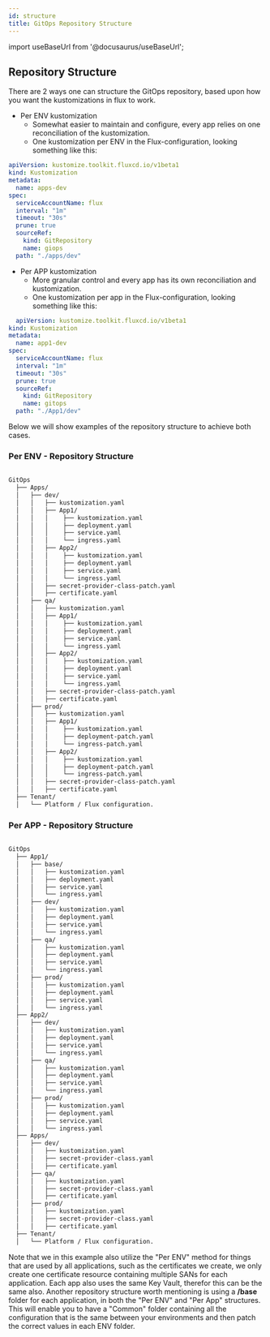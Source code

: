 ```yaml
---
id: structure
title: GitOps Repository Structure
---
```


import useBaseUrl from '@docusaurus/useBaseUrl';

## Repository Structure

There are 2 ways one can structure the GitOps repository, based upon how you want the kustomizations in flux to work.

- Per ENV kustomization
  - Somewhat easier to maintain and configure, every app relies on one reconciliation of the kustomization.
  - One kustomization per ENV in the Flux-configuration, looking something like this:

```yaml
apiVersion: kustomize.toolkit.fluxcd.io/v1beta1
kind: Kustomization
metadata:
  name: apps-dev
spec:
  serviceAccountName: flux
  interval: "1m"
  timeout: "30s"
  prune: true
  sourceRef:
    kind: GitRepository
    name: giops
  path: "./apps/dev"

```

- Per APP kustomization
  - More granular control and every app has its own reconciliation and kustomization.
  - One kustomization per app in the Flux-configuration, looking something like this:

```yaml
  apiVersion: kustomize.toolkit.fluxcd.io/v1beta1
kind: Kustomization
metadata:
  name: app1-dev
spec:
  serviceAccountName: flux
  interval: "1m"
  timeout: "30s"
  prune: true
  sourceRef:
    kind: GitRepository
    name: gitops
  path: "./App1/dev"
```

Below we will show examples of the repository structure to achieve both cases.

### Per ENV - Repository Structure

```bash

GitOps
  ├── Apps/
  │   ├── dev/
  │   │   ├── kustomization.yaml
  │   │   ├── App1/
  │   │   │    ├── kustomization.yaml
  │   │   │    ├── deployment.yaml
  │   │   │    ├── service.yaml
  │   │   │    └── ingress.yaml
  │   │   ├── App2/
  │   │   │    ├── kustomization.yaml
  │   │   │    ├── deployment.yaml
  │   │   │    ├── service.yaml
  │   │   │    └── ingress.yaml
  │   │   ├── secret-provider-class-patch.yaml
  │   │   ├── certificate.yaml
  │   ├── qa/
  │   │   ├── kustomization.yaml
  │   │   ├── App1/
  │   │   │    ├── kustomization.yaml
  │   │   │    ├── deployment.yaml
  │   │   │    ├── service.yaml
  │   │   │    └── ingress.yaml
  │   │   ├── App2/
  │   │   │    ├── kustomization.yaml
  │   │   │    ├── deployment.yaml
  │   │   │    ├── service.yaml
  │   │   │    └── ingress.yaml
  │   │   ├── secret-provider-class-patch.yaml
  │   │   ├── certificate.yaml
  │   ├── prod/
  │   │   ├── kustomization.yaml
  │   │   ├── App1/
  │   │   │    ├── kustomization.yaml
  │   │   │    ├── deployment-patch.yaml
  │   │   │    └── ingress-patch.yaml
  │   │   ├── App2/
  │   │   │    ├── kustomization.yaml
  │   │   │    ├── deployment-patch.yaml
  │   │   │    └── ingress-patch.yaml
  │   │   ├── secret-provider-class-patch.yaml
  │   │   ├── certificate.yaml
  ├── Tenant/
  │   └── Platform / Flux configuration.
```

### Per APP - Repository Structure

```bash

GitOps
  ├── App1/
  │   ├── base/
  │   │   ├── kustomization.yaml
  │   │   ├── deployment.yaml
  │   │   ├── service.yaml
  │   │   └── ingress.yaml
  │   ├── dev/
  │   │   ├── kustomization.yaml
  │   │   ├── deployment.yaml
  │   │   ├── service.yaml
  │   │   └── ingress.yaml
  │   ├── qa/
  │   │   ├── kustomization.yaml
  │   │   ├── deployment.yaml
  │   │   ├── service.yaml
  │   │   └── ingress.yaml
  │   ├── prod/
  │   │   ├── kustomization.yaml
  │   │   ├── deployment.yaml
  │   │   ├── service.yaml
  │   │   └── ingress.yaml
  ├── App2/
  │   ├── dev/
  │   │   ├── kustomization.yaml
  │   │   ├── deployment.yaml
  │   │   ├── service.yaml
  │   │   └── ingress.yaml
  │   ├── qa/
  │   │   ├── kustomization.yaml
  │   │   ├── deployment.yaml
  │   │   ├── service.yaml
  │   │   └── ingress.yaml
  │   ├── prod/
  │   │   ├── kustomization.yaml
  │   │   ├── deployment.yaml
  │   │   ├── service.yaml
  │   │   └── ingress.yaml
  ├── Apps/
  │   ├── dev/
  │   │   ├── kustomization.yaml
  │   │   ├── secret-provider-class.yaml
  │   │   ├── certificate.yaml
  │   ├── qa/
  │   │   ├── kustomization.yaml
  │   │   ├── secret-provider-class.yaml
  │   │   ├── certificate.yaml
  │   ├── prod/
  │   │   ├── kustomization.yaml
  │   │   ├── secret-provider-class.yaml
  │   │   ├── certificate.yaml
  ├── Tenant/
  │   └── Platform / Flux configuration.
```

Note that we in this example also utilize the "Per ENV" method for things that are used by all applications, such as the certificates we create, we only create one certificate resource containing multiple SANs for each application. Each app also uses the same Key Vault, therefor this can be the same also.
Another repository structure worth mentioning is using a **/base** folder for each application, in both the "Per ENV" and "Per App" structures.
This will enable you to have a "Common" folder containing all the configuration that is the same between your environments and then patch the correct values in each ENV folder.